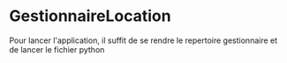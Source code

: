 # GestionnaireLocation

Pour lancer l'application, il suffit de se rendre le repertoire gestionnaire et de lancer le fichier python
